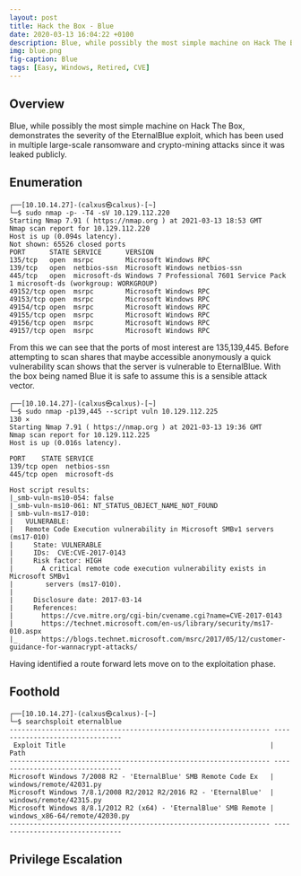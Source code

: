 ```yaml
---
layout: post
title: Hack the Box - Blue
date: 2020-03-13 16:04:22 +0100
description: Blue, while possibly the most simple machine on Hack The Box, demonstrates the severity of the EternalBlue exploit, which has been used in multiple large-scale ransomware and crypto-mining attacks since it was leaked publicly.
img: blue.png
fig-caption: Blue
tags: [Easy, Windows, Retired, CVE]
---
```

## Overview
Blue, while possibly the most simple machine on Hack The Box, demonstrates the severity of the EternalBlue exploit, which has been used in multiple large-scale ransomware and crypto-mining attacks since it was leaked publicly.
## Enumeration
```
┌──[10.10.14.27]-(calxus㉿calxus)-[~]
└─$ sudo nmap -p- -T4 -sV 10.129.112.220
Starting Nmap 7.91 ( https://nmap.org ) at 2021-03-13 18:53 GMT
Nmap scan report for 10.129.112.220
Host is up (0.094s latency).
Not shown: 65526 closed ports
PORT      STATE SERVICE      VERSION
135/tcp   open  msrpc        Microsoft Windows RPC
139/tcp   open  netbios-ssn  Microsoft Windows netbios-ssn
445/tcp   open  microsoft-ds Windows 7 Professional 7601 Service Pack 1 microsoft-ds (workgroup: WORKGROUP)
49152/tcp open  msrpc        Microsoft Windows RPC
49153/tcp open  msrpc        Microsoft Windows RPC
49154/tcp open  msrpc        Microsoft Windows RPC
49155/tcp open  msrpc        Microsoft Windows RPC
49156/tcp open  msrpc        Microsoft Windows RPC
49157/tcp open  msrpc        Microsoft Windows RPC
```
From this we can see that the ports of most interest are 135,139,445. Before attempting to scan shares that maybe accessible anonymously a quick vulnerability scan shows that the server is vulnerable to EternalBlue. With the box being named Blue it is safe to assume this is a sensible attack vector.
```
┌──[10.10.14.27]-(calxus㉿calxus)-[~]
└─$ sudo nmap -p139,445 --script vuln 10.129.112.225                                                                                                                                                                                   130 ⨯
Starting Nmap 7.91 ( https://nmap.org ) at 2021-03-13 19:36 GMT
Nmap scan report for 10.129.112.225
Host is up (0.016s latency).

PORT    STATE SERVICE
139/tcp open  netbios-ssn
445/tcp open  microsoft-ds

Host script results:
|_smb-vuln-ms10-054: false
|_smb-vuln-ms10-061: NT_STATUS_OBJECT_NAME_NOT_FOUND
| smb-vuln-ms17-010: 
|   VULNERABLE:
|   Remote Code Execution vulnerability in Microsoft SMBv1 servers (ms17-010)
|     State: VULNERABLE
|     IDs:  CVE:CVE-2017-0143
|     Risk factor: HIGH
|       A critical remote code execution vulnerability exists in Microsoft SMBv1
|        servers (ms17-010).
|           
|     Disclosure date: 2017-03-14
|     References:
|       https://cve.mitre.org/cgi-bin/cvename.cgi?name=CVE-2017-0143
|       https://technet.microsoft.com/en-us/library/security/ms17-010.aspx
|_      https://blogs.technet.microsoft.com/msrc/2017/05/12/customer-guidance-for-wannacrypt-attacks/
```
Having identified a route forward lets move on to the exploitation phase.
## Foothold
```
┌──[10.10.14.27]-(calxus㉿calxus)-[~]
└─$ searchsploit eternalblue
----------------------------------------------------------------- --------------------------------
 Exploit Title                                                   |  Path
----------------------------------------------------------------- --------------------------------
Microsoft Windows 7/2008 R2 - 'EternalBlue' SMB Remote Code Ex   | windows/remote/42031.py
Microsoft Windows 7/8.1/2008 R2/2012 R2/2016 R2 - 'EternalBlue'  | windows/remote/42315.py
Microsoft Windows 8/8.1/2012 R2 (x64) - 'EternalBlue' SMB Remote | windows_x86-64/remote/42030.py
----------------------------------------------------------------- --------------------------------
```
## Privilege Escalation